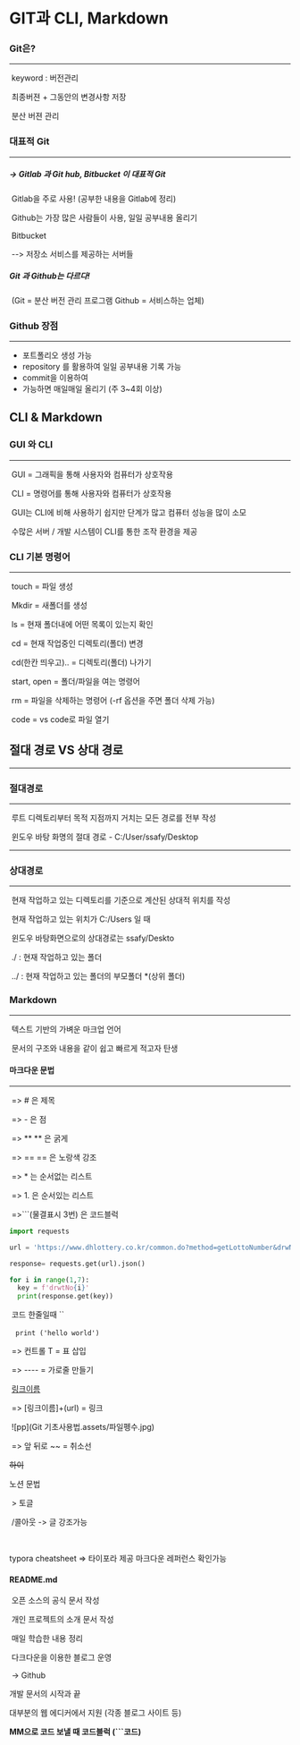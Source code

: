 # GIT과 CLI, Markdown

### Git은?

---

​	keyword : 버전관리

​	최종버젼 + 그동안의 변경사항 저장

​	분산 버젼 관리



###  대표적 Git 

---

##### 	-> Gitlab 과 Git hub, Bitbucket 이 대표적 Git

​	Gitlab을 주로 사용! (공부한 내용을 Gitlab에 정리)

​	Github는 가장 많은 사람들이 사용, 일일 공부내용 올리기

​	Bitbucket

​	--> 저장소 서비스를 제공하는 서버들



##### 	Git 과 Github는 다르다! 

​	(Git = 분산 버전 관리 프로그램 Github = 서비스하는 업체)



### Github 장점

---

- 포트폴리오 생성 가능
- repository 를 활용하여 일일 공부내용 기록 가능
- commit을 이용하여 
- 가능하면 매일매일 올리기 (주 3~4회 이상)



## CLI & Markdown

###  GUI 와 CLI

----

​	GUI = 그래픽을 통해 사용자와 컴퓨터가 상호작용

​	CLI = 명령어를 통해 사용자와 컴퓨터가 상호작용



​	GUI는 CLI에 비해 사용하기 쉽지만 단계가 많고 컴퓨터 성능을 많이 소모

​	수많은 서버 / 개발 시스템이 CLI를 통한 조작 환경을 제공



### CLI 기본 명령어

---

​	touch = 파일 생성

​	Mkdir = 새폴더를 생성

​	ls = 현재 폴더내에 어떤 목록이 있는지 확인	

​	cd = 현재 작업중인 디렉토리(폴더) 변경

​	cd(한칸 띄우고).. = 디렉토리(폴더) 나가기

​	start, open = 폴더/파일을 여는 명령어

​	rm = 파일을 삭제하는 명령어 (-rf 옵션을 주면 폴더 삭제 가능)

​	code = vs code로 파일 열기



## 절대 경로 VS 상대 경로

---

### 절대경로 
---
​		루트 디렉토리부터 목적 지점까지 거치는 모든 경로를 전부 작성

​		윈도우 바탕 화명의 절대 경로 - C:/User/ssafy/Desktop


---
### 상대경로
---
​		현재 작업하고 있는 디렉토리를 기준으로 계산된 상대적 위치를 작성

​		현재 작업하고 있는 위치가 C:/Users 일 때

​		윈도우 바탕화면으로의 상대경로는 ssafy/Deskto



​		./ : 현재 작업하고 있는 폴더

​		../ : 현재 작업하고 있는 폴더의 부모폴더 *(상위 폴더)



### Markdown

---

​	텍스트 기반의 가벼운 마크업 언어

​	문서의 구조와 내용을 같이 쉽고 빠르게 적고자 탄생



#### 	마크다운 문법

---

​	=> # 은 제목

​	=>  - 은 점

​	=> **    ** 은 굵게

​	=> ==      == 은 노랑색 강조

​	=> * 는 순서없는 리스트

​	=> 1. 은 순서있는 리스트

​	=>```(물결표시 3번) 은 코드블럭

``` python
import requests

url = 'https://www.dhlottery.co.kr/common.do?method=getLottoNumber&drwNo=1021'

response= requests.get(url).json()

for i in range(1,7):
  key = f'drwtNo{i}'
  print(response.get(key))
```

​	코드 한줄일때 ``

​	` print ('hello world')` 

​	=> 컨트롤 T  = 표 삽입

​	=> ---- =  가로줄 만들기

​	[링크이름](google.com) 

​	=> [링크이름]+(url) = 링크	

​	![pp](Git 기초사용법.assets/파일펭수.jpg)

​	=> 앞 뒤로 ~~ = 취소선

~~하이~~

노션 문법

​	 >  토글

​	/콜아웃 -> 글 강조가능

​	

typora cheatsheet => 타이포라 제공 마크다운 레퍼런스 확인가능



#### README.md

​	오픈 소스의 공식 문서 작성

​	개인 프로젝트의 소개 문서 작성

​	매일 학습한 내용 정리

​	다크다운을 이용한 블로그 운영

​	-> Github 



개발 문서의 시작과 끝

대부분의 웹 에디커에서 지원 (각종 블로그 사이트 등)



**MM으로 코드 보낼 때 코드블럭 (```코드)**

